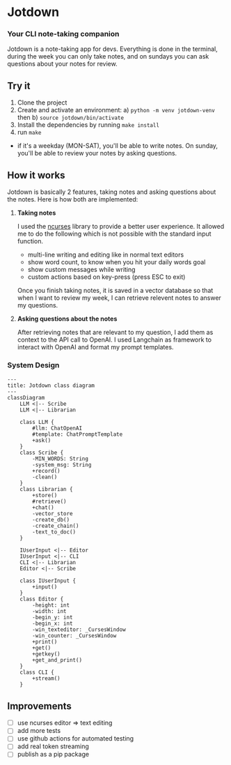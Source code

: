 # Jotdown
### Your CLI note-taking companion
Jotdown is a note-taking app for devs. Everything is done in the terminal, during the week you can only take notes, and on sundays you can ask questions about your notes for review.


## Try it

1. Clone the project
2. Create and activate an environment: a) ``python -m venv jotdown-venv`` then b) ``source jotdown/bin/activate``
2. Install the dependencies by running ``make install``
3. run ``make``
- if it's a weekday (MON-SAT), you'll be able to write notes. On sunday, you'll be able to review your notes by asking questions.

## How it works
Jotdown is basically 2 features, taking notes and asking questions about the notes. Here is how both are implemented:

1. __Taking notes__
    
    I used the [ncurses](https://docs.python.org/3/howto/curses.html) library to provide a better user experience. It allowed me to do the following which is not possible with the standard input function.
   - multi-line writing and editing like in normal text editors
   - show word count, to know when you hit your daily words goal
   - show custom messages while writing
   - custom actions based on key-press (press ESC to exit)

    Once you finish taking notes, it is saved in a vector database so that when I want to review my week, I can retrieve relevent notes to answer my questions.


2. __Asking questions about the notes__

    After retrieving notes that are relevant to my question, I add them as context to the API call to OpenAI.
    I used Langchain as framework to interact with OpenAI and format my prompt templates.

### System Design
```mermaid
---
title: Jotdown class diagram 
---
classDiagram
    LLM <|-- Scribe
    LLM <|-- Librarian
    
    class LLM {
        #llm: ChatOpenAI
        #template: ChatPromptTemplate
        +ask()
    }
    class Scribe {
        -MIN_WORDS: String
        -system_msg: String
        +record()
        -clean()
    }
    class Librarian {
        +store()
        #retrieve()
        +chat()
        -vector_store
        -create_db()
        -create_chain()
        -text_to_doc()
    }
    
    IUserInput <|-- Editor
    IUserInput <|-- CLI
    CLI <|-- Librarian
    Editor <|-- Scribe
	  
    class IUserInput {
        +input()
    }
    class Editor {
        -height: int
        -width: int
        -begin_y: int
        -begin_x: int
        -win_texteditor: _CursesWindow
        -win_counter: _CursesWindow
        +print()
        +get()
        +getkey()
        +get_and_print()
    }
    class CLI {
        +stream()
    }
```

## Improvements
- [ ] use ncurses editor => text editing
- [ ] add more tests
- [ ] use github actions for automated testing
- [ ] add real token streaming
- [ ] publish as a pip package
